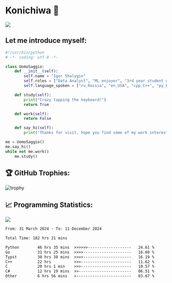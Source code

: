 # Konichiwa 👋
![](https://komarev.com/ghpvc/?username=IgorFandre&color=brightgreen)

## Let me introduce myself:
```py
#!/usr/bin/python
# -*- coding: utf-8 -*-

class UomoSaggio:
    def __init__(self):
        self.name = "Igor Shalygin"
        self.roles = ["Data Analyst", "ML enjoyer", "3rd year student of MIPT"]
        self.language_spoken = ["ru_Russia", "en_USA", "cpp_C++", "py_Python", "go_Golang"]

    def study(self):
        print("Crazy tapping the keyboard!")
        return True

    def work(self):
        return False

    def say_hi(self):
        print("Thanks for visit, hope you find some of my work interesting.")

me = UomoSaggio()
me.say_hi()
while not me.work()
    me.study()
```

## 🏆 GitHub Trophies:
![trophy](https://github-profile-trophy.vercel.app/?username=IgorFandre&title=MultiLanguage,Repositories,Commits,Experience,PullRequest,Reviews)

## 📈 Programming Statistics:

![](https://github-profile-summary-cards.vercel.app/api/cards/profile-details?username=IgorFandre&theme=solarized_dark)

<!--START_SECTION:waka-->

```txt
From: 31 March 2024 - To: 11 December 2024

Total Time: 182 hrs 21 mins

Python        46 hrs 35 mins  >>>>>>-------------------   24.61 %
Go            31 hrs 25 mins  >>>>---------------------   16.60 %
Typst         30 hrs 38 mins  >>>>---------------------   16.19 %
C++           22 hrs          >>>----------------------   11.62 %
C             20 hrs 1 min    >>>----------------------   10.57 %
C#            12 hrs 19 mins  >>-----------------------   06.51 %
Other         6 hrs 56 mins   >------------------------   03.67 %
```

<!--END_SECTION:waka-->
